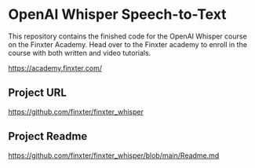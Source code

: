 # OpenAI Whisper Speech-to-Text

This repository contains the finished code for the OpenAI Whisper course on the Finxter Academy. Head over to the Finxter academy to enroll in the course with both written and video tutorials.

https://academy.finxter.com/

## Project URL
https://github.com/finxter/finxter_whisper

## Project Readme
https://github.com/finxter/finxter_whisper/blob/main/Readme.md
